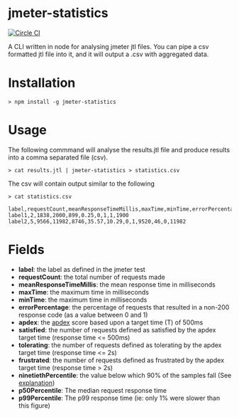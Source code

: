 # jmeter-statistics
[![Circle CI](https://circleci.com/gh/roylines/jmeter-statistics.svg?style=svg)](https://circleci.com/gh/roylines/jmeter-statistics)

A CLI written in node for analysing jmeter jtl files. You can pipe a csv formatted jtl file into it, and it will output a .csv with aggregated data.

# Installation
```
> npm install -g jmeter-statistics
```

# Usage
The following commmand will analyse the results.jtl file and produce results into a comma separated file (csv).
```
> cat results.jtl | jmeter-statistics > statistics.csv
```
The csv will contain output similar to the following
```
> cat statistics.csv

label,requestCount,meanResponseTimeMillis,maxTime,minTime,errorPercentage,apdex,satisfied,tolerating,frustrated,ninetiethPercentile
label1,2,1838,2000,899,0.25,0,1,1,1900
label2,5,9566,11982,8746,35.57,10.29,0,1,9520,46,0,11982
```

# Fields
- **label**: the label as defined in the jmeter test
- **requestCount**: the total number of requests made
- **meanResponseTimeMillis**: the mean response time in milliseconds
- **maxTime**: the maximum time in milliseconds
- **minTime**: the maximum time in milliseconds
- **errorPercentage**: the percentage of requests that resulted in a non-200 response code (as a value between 0 and 1)
- **apdex**: the [apdex](https://en.wikipedia.org/wiki/Apdex) score based upon a target time (T) of 500ms
- **satisfied**: the number of requests defined as satisfied by the apdex target time (response time <= 500ms)
- **tolerating**: the number of requests defined as tolerating by the apdex target time (response time <= 2s)
- **frustrated**: the number of requests defined as frustrated by the apdex target time (response time > 2s)
- **ninetiethPercentile**: the value below which 90% of the samples fall (See [explanation](http://apmblog.dynatrace.com/2012/11/14/why-averages-suck-and-percentiles-are-great/))
- **p50Percentile**: The median request response time
- **p99Percentile**: The p99 response time (ie: only 1% were slower than this figure)
